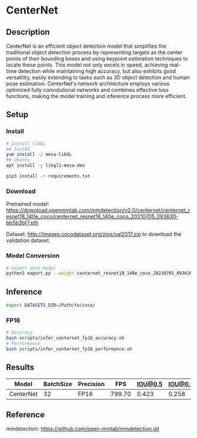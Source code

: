 # CenterNet

## Description

CenterNet is an efficient object detection model that simplifies the traditional object detection process by representing targets as the center points of their bounding boxes and using keypoint estimation techniques to locate these points. This model not only excels in speed, achieving real-time detection while maintaining high accuracy, but also exhibits good versatility, easily extending to tasks such as 3D object detection and human pose estimation. CenterNet's network architecture employs various optimized fully convolutional networks and combines effective loss functions, making the model training and inference process more efficient.

## Setup

### Install

```bash
# Install libGL
## CentOS
yum install -y mesa-libGL
## Ubuntu
apt install -y libgl1-mesa-dev

pip3 install -r requirements.txt
```

### Download

Pretrained model: <https://download.openmmlab.com/mmdetection/v2.0/centernet/centernet_resnet18_140e_coco/centernet_resnet18_140e_coco_20210705_093630-bb5b3bf7.pth>

Dataset: <http://images.cocodataset.org/zips/val2017.zip> to download the validation dataset.

### Model Conversion

```bash
# export onnx model
python3 export.py --weight centernet_resnet18_140e_coco_20210705_093630-bb5b3bf7.pth --cfg centernet_r18_8xb16-crop512-140e_coco.py --output centernet.onnx
```

## Inference

```bash
export DATASETS_DIR=/Path/to/coco/
```

### FP16

```bash
# Accuracy
bash scripts/infer_centernet_fp16_accuracy.sh
# Performance
bash scripts/infer_centernet_fp16_performance.sh
```

## Results

Model     |BatchSize  |Precision |FPS       |IOU@0.5   |IOU@0.5:0.95   |
----------|-----------|----------|----------|----------|---------------|
CenterNet |    32     |   FP16   | 799.70   |  0.423   |  0.258        |

## Reference

mmdetection: <https://github.com/open-mmlab/mmdetection.git>
